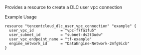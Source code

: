 Provides a resource to create a DLC user vpc connection

Example Usage

```hcl
resource "tencentcloud_dlc_user_vpc_connection" "example" {
  user_vpc_id            = "vpc-f7fa1fu5"
  user_subnet_id         = "subnet-ds2t3udw"
  user_vpc_endpoint_name = "tf-example"
  engine_network_id      = "DataEngine-Network-2mfg9icb"
}
```
